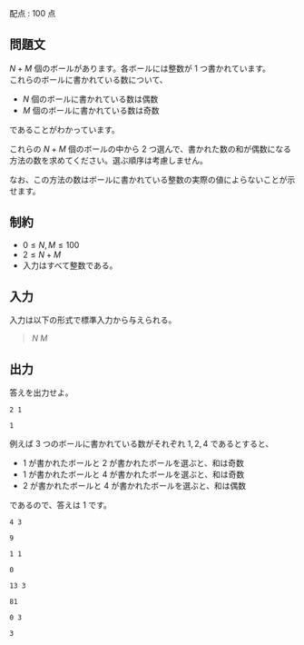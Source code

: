 配点 : $100$ 点

## 問題文

$N+M$ 個のボールがあります。各ボールには整数が $1$ つ書かれています。<br>
これらのボールに書かれている数について、  

- $N$ 個のボールに書かれている数は偶数
- $M$ 個のボールに書かれている数は奇数

であることがわかっています。  

これらの $N+M$ 個のボールの中から $2$ つ選んで、書かれた数の和が偶数になる方法の数を求めてください。選ぶ順序は考慮しません。  

なお、この方法の数はボールに書かれている整数の実際の値によらないことが示せます。  

## 制約

- $0 \leq N,M \leq 100$
- $2 \leq N+M$
- 入力はすべて整数である。

## 入力

入力は以下の形式で標準入力から与えられる。  

> $N$ $M$

## 出力

答えを出力せよ。

```input1
2 1
```

```output1
1
```

例えば $3$ つのボールに書かれている数がそれぞれ $1,2,4$ であるとすると、  

- $1$ が書かれたボールと $2$ が書かれたボールを選ぶと、和は奇数
- $1$ が書かれたボールと $4$ が書かれたボールを選ぶと、和は奇数
- $2$ が書かれたボールと $4$ が書かれたボールを選ぶと、和は偶数

であるので、答えは $1$ です。

```input2
4 3
```

```output2
9
```

```input3
1 1
```

```output3
0
```

```input4
13 3
```

```output4
81
```

```input5
0 3
```

```output5
3
```